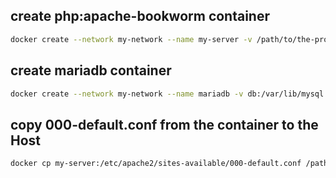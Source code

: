 ## create php:apache-bookworm container
```sh
docker create --network my-network --name my-server -v /path/to/the-project/:/var/www/html -p 8090:80 php:apache-bookworm
```

## create mariadb container
```sh
docker create --network my-network --name mariadb -v db:/var/lib/mysql -p 3306:3306 -e MARIADB_ROOT_PASSWORD=1234 -e MARIADB_DATABASE=todo -e MARIADB_USER=my-user -e MARIADB_PASSWORD=1234 mariadb
```

## copy 000-default.conf from the container to the Host
```sh
docker cp my-server:/etc/apache2/sites-available/000-default.conf /path/to/the-project/docker/apache/000-default.conf
```
